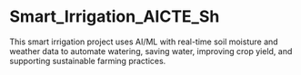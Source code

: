 # Smart_Irrigation_AICTE_Sh
This smart irrigation project uses AI/ML with real-time soil moisture and weather data to automate watering, saving water, improving crop yield, and supporting sustainable farming practices.
